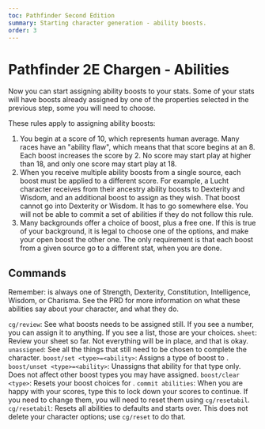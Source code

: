 ```yaml
---
toc: Pathfinder Second Edition
summary: Starting character generation - ability boosts.
order: 3
---
```


# Pathfinder 2E Chargen - Abilities

Now you can start assigning ability boosts to your stats. Some of your stats will have boosts already assigned by one of the properties selected in the previous step, some you will need to choose.

These rules apply to assigning ability boosts:

1. You begin at a score of 10, which represents human average. Many races have an "ability flaw", which means that that score begins at an 8. Each boost increases the score by 2. No score may start play at higher than 18, and only one score may start play at 18.
2. When you receive multiple ability boosts from a single source, each boost must be applied to a different score. For example, a Lucht character receives from their ancestry ability boosts to Dexterity and Wisdom, and an additional boost to assign as they wish. That boost cannot go into Dexterity or Wisdom. It has to go somewhere else. You will not be able to commit a set of abilities if they do not follow this rule.
3. Many backgrounds offer a choice of boost, plus a free one. If this is true of your background, it is legal to choose one of the options, and make your open boost the other one. The only requirement is that each boost from a given source go to a different stat, when you are done.

## Commands

Remember: <ability> is always one of Strength, Dexterity, Constitution, Intelligence, Wisdom, or Charisma. See the PRD for more information on what these abilities say about your character, and what they do.

`cg/review`: See what boosts needs to be assigned still. If you see a number, you can assign it to anything. If you see a list, those are your choices.
`sheet`: Review your sheet so far. Not everything will be in place, and that is okay.
`unassigned`: See all the things that still need to be chosen to complete the character.
`boost/set <type>=<ability>`: Assigns a type of boost to <ability>.
`boost/unset <type>=<ability>`: Unassigns that ability for that type only. Does not affect other boost types you may have assigned.
`boost/clear <type>`: Resets your boost choices for <type>.
`commit abilities`: When you are happy with your scores, type this to lock down your scores to continue. If you need to change them, you will need to reset them using `cg/resetabil`.
`cg/resetabil`: Resets all abilities to defaults and starts over. This does not delete your character options; use `cg/reset` to do that.
